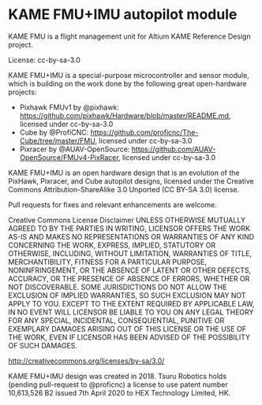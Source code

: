 # KAME FMU+IMU autopilot module
KAME FMU is a flight management unit for Altium KAME Reference Design project.

License: cc-by-sa-3.0

KAME FMU+IMU is a special-purpose microcontroller and sensor module, which is building on the work done by the following great open-hardware projects:
- Pixhawk FMUv1 by @pixhawk: https://github.com/pixhawk/Hardware/blob/master/README.md, licensed under cc-by-sa-3.0
- Cube by @ProfiCNC: https://github.com/proficnc/The-Cube/tree/master/FMU, licensed under cc-by-sa-3.0
- Pixracer by @AUAV-OpenSource: https://github.com/AUAV-OpenSource/FMUv4-PixRacer, licensed under cc-by-sa-3.0


KAME FMU+IMU is an open hardware design that is an evolution of the PixHawk, Pixracer, and Cube autopilot designs, licensed under the Creative Commons Attribution-ShareAlike 3.0 Unported (CC BY-SA 3.0) license.

Pull requests for fixes and relevant enhancements are welcome.

Creative Commons License Disclaimer UNLESS OTHERWISE MUTUALLY AGREED TO BY THE PARTIES IN WRITING, LICENSOR OFFERS THE WORK AS-IS AND MAKES NO REPRESENTATIONS OR WARRANTIES OF ANY KIND CONCERNING THE WORK, EXPRESS, IMPLIED, STATUTORY OR OTHERWISE, INCLUDING, WITHOUT LIMITATION, WARRANTIES OF TITLE, MERCHANTIBILITY, FITNESS FOR A PARTICULAR PURPOSE, NONINFRINGEMENT, OR THE ABSENCE OF LATENT OR OTHER DEFECTS, ACCURACY, OR THE PRESENCE OF ABSENCE OF ERRORS, WHETHER OR NOT DISCOVERABLE. SOME JURISDICTIONS DO NOT ALLOW THE EXCLUSION OF IMPLIED WARRANTIES, SO SUCH EXCLUSION MAY NOT APPLY TO YOU. EXCEPT TO THE EXTENT REQUIRED BY APPLICABLE LAW, IN NO EVENT WILL LICENSOR BE LIABLE TO YOU ON ANY LEGAL THEORY FOR ANY SPECIAL, INCIDENTAL, CONSEQUENTIAL, PUNITIVE OR EXEMPLARY DAMAGES ARISING OUT OF THIS LICENSE OR THE USE OF THE WORK, EVEN IF LICENSOR HAS BEEN ADVISED OF THE POSSIBILITY OF SUCH DAMAGES.

http://creativecommons.org/licenses/by-sa/3.0/


KAME FMU+IMU design was created in 2018. 
Tsuru Robotics holds (pending pull-request to @proficnc) a license to use patent number 10,613,526 B2 issued 7th April 2020 to HEX Technology Limited, HK.

